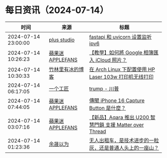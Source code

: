 ﻿# 每日资讯（2024-07-14）

|时间|来源|标题|
|---|---|---|
|2024-07-14 23:00:00|[plus studio](https://studyinglover.com/atom.xml)|[fastapi 和 uvicorn 设置监听 ipv6](https://studyinglover.com/2024/07/14/fastapi%E5%92%8Cuvicorn%E8%AE%BE%E7%BD%AE%E7%9B%91%E5%90%ACipv6/)|
|2024-07-14 10:26:23|[蘋果迷 APPLEFANS](https://applefans.today/feed/)|[【教學】如何將 Google 相簿匯入 iCloud 照片？](https://applefans.today/2024-07-how-to-transfer-from-google-photos-to-icloud-photos/)|
|2024-07-14 10:30:33|[竹林里有冰的博客](https://zhul.in/rss.xml)|[在 Arch Linux 下配置使用 HP Laser 103w 打印机无线打印](https://zhul.in/2024/07/14/config-hp-laser-103w-printer-for-archlinux/)|
|2024-07-14 06:17:05|[一个工匠](https://www.yigegongjiang.com/atom.xml)|[trump - 川普](https://www.yigegongjiang.com/2024/trump/)|
|2024-07-14 07:44:05|[蘋果迷 APPLEFANS](https://applefans.today/feed/)|[傳聞 iPhone 16 Capture Button 是什麼？](https://applefans.today/2024-07-iphone-16-capture-button-rumors/)|
|2024-07-14 03:07:16|[蘋果迷 APPLEFANS](https://applefans.today/feed/)|[【新品】Aqara 推出 U200 智慧門鎖 支援 Matter over Thread](https://applefans.today/2024-07-aqara-u200-matter-over-thread-now-available/)|
|2024-07-14 01:23:36|[余晟以为](https://feedpress.me/wx-yurii-says)|[无人出租车，是技术进步的一粒灰，还是普通人头上的一座山？](http://mp.weixin.qq.com/s?__biz=MzA3MDMwOTcwMg%3D%3D&mid=2650009973&idx=1&sn=39f009f190c798341fe0a452807e37c1)|
